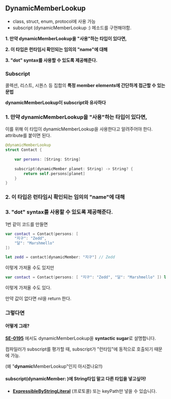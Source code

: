 ## DynamicMemberLookup
- class, struct, enum, protocol에 사용 가능
- subscript (dynamicMemberLookup :) 메소드를 구현해야함.

**1. 만약 dynamicMemberLookup을 "사용"하는 타입이 있다면,**

**2. 이 타입은 런타임시 확인되는 임의의 "name"에 대해** 

**3. "dot" syntax를 사용할 수 있도록 제공해준다.**

### Subscript
콜렉션, 리스트, 시퀀스 등 집합의 **특정 member elements에 간단하게 접근할 수 있는 문법**

**dynamicMemberLookup이 subscript와 유사하다**
### **1. 만약 dynamicMemberLookup을 "사용"하는 타입이 있다면,**
이를 위해 이 타입이 dynamicMemberLookup을 사용한다고 알려주어야 한다. attribute를 붙이면 된다.
```swift
@dynamicMemberLookup
struct Contact {
    
    var persons: [String: String]
    
    subscript(dynamicMember planet: String) -> String? {
        return self.persons[planet]
    }
}
```
### **2. 이 타입은 런타임시 확인되는 임의의 "name"에 대해**
### **3. "dot" syntax를 사용할 수 있도록 제공해준다.**

1번 같이 코드를 만들면
```swift
var contact = Contact(persons: [
    "지구": "Zedd",
    "달": "Marshmello"
])

let zedd = contact[dynamicMember: "지구"] // Zedd
```
이렇게 가져올 수도 있지만
```swift
var contact = Contact(persons: [ "지구": "Zedd", "달": "Marshmello" ]) let zedd = contact.지구 // Zedd
```

이렇게 가져올 수도 있다.

만약 값이 없다면 nil을 return 한다.

### 그렇다면
#### 어떻게 그래?

**[SE-0195](https://github.com/apple/swift-evolution/blob/master/proposals/0195-dynamic-member-lookup.md)** 에서도 dynamicMemberLookup을 **syntactic sugar**로 설명합니다.

컴파일러가 subscript를 평가할 때, subscript가 "런타임"에 동적으로 호출되기 때문에 가능.

(왜 "**dynamic**MemberLookup"인지 아시겠나요!!)

#### **subscript**(dynamicMember: )에 String타입 말고 다른 타입을 넣고싶어!

- **[ExpressibleByStringLiteral](https://developer.apple.com/documentation/swift/expressiblebystringliteral)** (프로토콜) 또는 keyPath만 넣을 수 있습니다.

